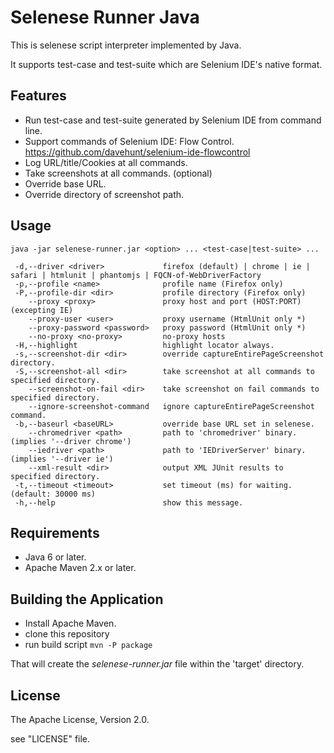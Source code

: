 Selenese Runner Java
====================

This is selenese script interpreter implemented by Java.

It supports test-case and test-suite which are Selenium IDE's native format.

Features
--------

* Run test-case and test-suite generated by Selenium IDE from command line.
* Support commands of Selenium IDE: Flow Control.
  https://github.com/davehunt/selenium-ide-flowcontrol
* Log URL/title/Cookies at all commands.
* Take screenshots at all commands. (optional)
* Override base URL.
* Override directory of screenshot path.

Usage
-----

    java -jar selenese-runner.jar <option> ... <test-case|test-suite> ...
    
     -d,--driver <driver>             firefox (default) | chrome | ie | safari | htmlunit | phantomjs | FQCN-of-WebDriverFactory
     -p,--profile <name>              profile name (Firefox only)
     -P,--profile-dir <dir>           profile directory (Firefox only)
        --proxy <proxy>               proxy host and port (HOST:PORT) (excepting IE)
        --proxy-user <user>           proxy username (HtmlUnit only *)
        --proxy-password <password>   proxy password (HtmlUnit only *)
        --no-proxy <no-proxy>         no-proxy hosts
     -H,--highlight                   highlight locator always.
     -s,--screenshot-dir <dir>        override captureEntirePageScreenshot directory.
     -S,--screenshot-all <dir>        take screenshot at all commands to specified directory.
        --screenshot-on-fail <dir>    take screenshot on fail commands to specified directory.
        --ignore-screenshot-command   ignore captureEntirePageScreenshot command.
     -b,--baseurl <baseURL>           override base URL set in selenese.
        --chromedriver <path>         path to 'chromedriver' binary. (implies '--driver chrome')
        --iedriver <path>             path to 'IEDriverServer' binary. (implies '--driver ie')
        --xml-result <dir>            output XML JUnit results to specified directory.
     -t,--timeout <timeout>           set timeout (ms) for waiting. (default: 30000 ms)
     -h,--help                        show this message.

Requirements
------------

* Java 6 or later.
* Apache Maven 2.x or later.

Building the Application
------------------------

* Install Apache Maven.
* clone this repository
* run build script
	`mvn -P package`

That will create the *selenese-runner.jar* file within the 'target' directory.

License
-------

The Apache License, Version 2.0.

see "LICENSE" file.
